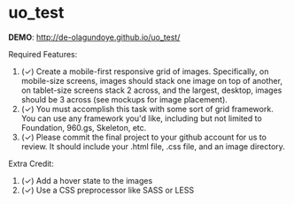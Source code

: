 # uo_test 
**DEMO**: http://de-olagundoye.github.io/uo_test/

Required Features:

1. (✓) Create a mobile-first responsive grid of images. Specifically, on mobile-size screens, images should stack one image on top of another, on tablet-size screens stack 2 across, and the largest, desktop, images should be 3 across (see mockups for image placement). 
2. (✓) You must accomplish this task with some sort of grid framework. You can use any framework you'd like, including but not limited to Foundation, 960.gs, Skeleton, etc.
3. (✓) Please commit the final project to your github account for us to review. It should include your .html file, .css file, and an image directory.

Extra Credit:

1. (✓) Add a hover state to the images
2. (✓) Use a CSS preprocessor like SASS or LESS
